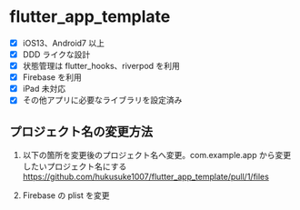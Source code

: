 # flutter_app_template

- [x] iOS13、Android7 以上
- [x] DDD ライクな設計
- [x] 状態管理は flutter_hooks、riverpod を利用
- [x] Firebase を利用
- [x] iPad 未対応
- [x] その他アプリに必要なライブラリを設定済み

## プロジェクト名の変更方法

1. 以下の箇所を変更後のプロジェクト名へ変更。com.example.app から変更したいプロジェクト名にする
   https://github.com/hukusuke1007/flutter_app_template/pull/1/files

2. Firebase の plist を変更
